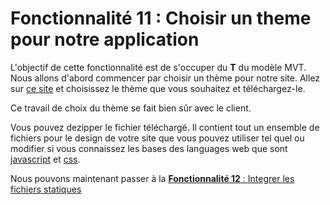 # Fonctionnalité 11 : Choisir un theme pour notre application


L'objectif de cette fonctionnalité est de s'occuper du **T** du modèle MVT.
Nous allons d'abord commencer par choisir un thème pour notre site. Allez sur [ce site](https://startbootstrap.com/template-categories/all/) et choisissez le thème que vous souhaitez et téléchargez-le. 

Ce travail de choix du thème se fait bien sûr avec le client.

Vous pouvez dezipper le fichier téléchargé. Il contient tout un ensemble de fichiers pour le design de votre site que vous pouvez utiliser tel quel ou modifier si vous connaissez les bases des languages web que sont [javascript](https://www.javascript.com/) et [css](https://www.w3schools.com/css/). 

Nous pouvons maintenant passer à la [**Fonctionnalité 12** : Integrer les fichiers statiques](./S6_staticthemeintegration.md)





